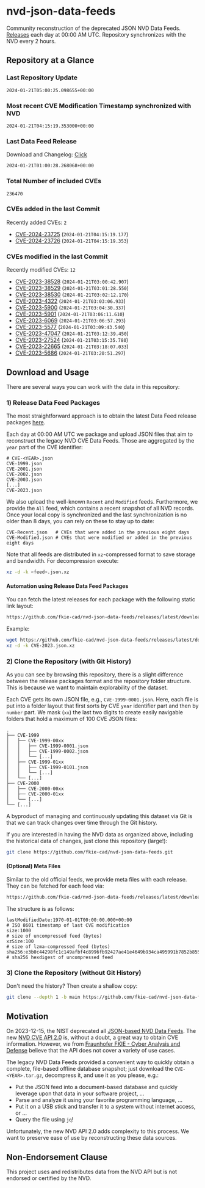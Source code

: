 # nvd-json-data-feeds

Community reconstruction of the deprecated JSON NVD Data Feeds. 
[Releases](https://github.com/fkie-cad/nvd-json-data-feeds/releases/latest) each day at 00:00 AM UTC.
Repository synchronizes with the NVD every 2 hours.

## Repository at a Glance

### Last Repository Update

```plain
2024-01-21T05:00:25.098655+00:00
```

### Most recent CVE Modification Timestamp synchronized with NVD

```plain
2024-01-21T04:15:19.353000+00:00
```

### Last Data Feed Release

Download and Changelog: [Click](https://github.com/fkie-cad/nvd-json-data-feeds/releases/latest)

```plain
2024-01-21T01:00:28.268068+00:00
```

### Total Number of included CVEs

```plain
236470
```

### CVEs added in the last Commit

Recently added CVEs: `2`

* [CVE-2024-23725](CVE-2024/CVE-2024-237xx/CVE-2024-23725.json) (`2024-01-21T04:15:19.177`)
* [CVE-2024-23726](CVE-2024/CVE-2024-237xx/CVE-2024-23726.json) (`2024-01-21T04:15:19.353`)


### CVEs modified in the last Commit

Recently modified CVEs: `12`

* [CVE-2023-38528](CVE-2023/CVE-2023-385xx/CVE-2023-38528.json) (`2024-01-21T03:00:42.907`)
* [CVE-2023-38529](CVE-2023/CVE-2023-385xx/CVE-2023-38529.json) (`2024-01-21T03:01:28.550`)
* [CVE-2023-38530](CVE-2023/CVE-2023-385xx/CVE-2023-38530.json) (`2024-01-21T03:02:12.170`)
* [CVE-2023-4322](CVE-2023/CVE-2023-43xx/CVE-2023-4322.json) (`2024-01-21T03:03:06.933`)
* [CVE-2023-5900](CVE-2023/CVE-2023-59xx/CVE-2023-5900.json) (`2024-01-21T03:04:30.337`)
* [CVE-2023-5901](CVE-2023/CVE-2023-59xx/CVE-2023-5901.json) (`2024-01-21T03:06:11.610`)
* [CVE-2023-6069](CVE-2023/CVE-2023-60xx/CVE-2023-6069.json) (`2024-01-21T03:06:57.293`)
* [CVE-2023-5577](CVE-2023/CVE-2023-55xx/CVE-2023-5577.json) (`2024-01-21T03:09:43.540`)
* [CVE-2023-47047](CVE-2023/CVE-2023-470xx/CVE-2023-47047.json) (`2024-01-21T03:12:39.450`)
* [CVE-2023-27524](CVE-2023/CVE-2023-275xx/CVE-2023-27524.json) (`2024-01-21T03:15:35.780`)
* [CVE-2023-22665](CVE-2023/CVE-2023-226xx/CVE-2023-22665.json) (`2024-01-21T03:18:07.033`)
* [CVE-2023-5686](CVE-2023/CVE-2023-56xx/CVE-2023-5686.json) (`2024-01-21T03:20:51.297`)


## Download and Usage

There are several ways you can work with the data in this repository:

### 1) Release Data Feed Packages

The most straightforward approach is to obtain the latest Data Feed release packages [here](https://github.com/fkie-cad/nvd-json-data-feeds/releases/latest).

Each day at 00:00 AM UTC we package and upload JSON files that aim to reconstruct the legacy NVD CVE Data Feeds.
Those are aggregated by the `year` part of the CVE identifier:

```
# CVE-<YEAR>.json
CVE-1999.json
CVE-2001.json
CVE-2002.json
CVE-2003.json
[...]
CVE-2023.json
```

We also upload the well-known `Recent` and `Modified` feeds.
Furthermore, we provide the `All` feed, which contains a recent snapshot of all NVD records.
Once your local copy is synchronized and the last synchronization is no older than 8 days, you can rely on these to stay up to date:

```plain
CVE-Recent.json   # CVEs that were added in the previous eight days
CVE-Modified.json # CVEs that were modified or added in the previous eight days
```

Note that all feeds are distributed in `xz`-compressed format to save storage and bandwidth.
For decompression execute:

```sh
xz -d -k <feed>.json.xz
```


#### Automation using Release Data Feed Packages

You can fetch the latest releases for each package with the following static link layout:

```sh
https://github.com/fkie-cad/nvd-json-data-feeds/releases/latest/download/CVE-<YEAR>.json.xz
```

Example:

```sh
wget https://github.com/fkie-cad/nvd-json-data-feeds/releases/latest/download/CVE-2023.json.xz
xz -d -k CVE-2023.json.xz
```



### 2) Clone the Repository (with Git History)

As you can see by browsing this repository, there is a slight difference between the release packages format and the repository folder structure.
This is because we want to maintain explorability of the dataset.

Each CVE gets its own JSON file, e.g., `CVE-1999-0001.json`.
Here, each file is put into a folder layout that first sorts by CVE `year` identifier part and then by `number` part.
We mask (`xx`) the last two digits to create easily navigable folders that hold a maximum of 100 CVE JSON files:

```plain
.
├── CVE-1999
│   ├── CVE-1999-00xx
│   │   ├── CVE-1999-0001.json
│   │   ├── CVE-1999-0002.json
│   │   └── [...]
│   ├── CVE-1999-01xx
│   │   ├── CVE-1999-0101.json
│   │   └── [...]
│   └── [...]
├── CVE-2000
│   ├── CVE-2000-00xx
│   ├── CVE-2000-01xx
│   └── [...]
└── [...]
```

A byproduct of managing and continuously updating this dataset via Git is that we can track changes over time through the Git history.

If you are interested in having the NVD data as organized above, including the historical data of changes, just clone this repository (large!):

```sh
git clone https://github.com/fkie-cad/nvd-json-data-feeds.git
```

#### (Optional) Meta Files

Similar to the old official feeds, we provide meta files with each release. They can be fetched for each feed via:

```sh
https://github.com/fkie-cad/nvd-json-data-feeds/releases/latest/download/CVE-<YEAR>.meta
```

The structure is as follows:

```plain
lastModifiedDate:1970-01-01T00:00:00.000+00:00                          # ISO 8601 timestamp of last CVE modification
size:1000                                                               # size of uncompressed feed (bytes)
xzSize:100                                                              # size of lzma-compressed feed (bytes)
sha256:e3b0c44298fc1c149afbf4c8996fb92427ae41e4649b934ca495991b7852b855 # sha256 hexdigest of uncompressed feed
```


### 3) Clone the Repository (without Git History)

Don't need the history? Then create a shallow copy:

```sh
git clone --depth 1 -b main https://github.com/fkie-cad/nvd-json-data-feeds.git
```

## Motivation

On 2023-12-15, the NIST deprecated all [JSON-based NVD Data Feeds](https://nvd.nist.gov/vuln/data-feeds#divRetirementBanner-1).
The new [NVD CVE API 2.0](https://nvd.nist.gov/developers/vulnerabilities) is, without a doubt, a great way to obtain CVE information.
However, we from [Fraunhofer FKIE - Cyber Analysis and Defense](https://www.fkie.fraunhofer.de/en/departments/cad.html) believe that the API does not cover a variety of use cases.

The legacy NVD Data Feeds provided a convenient way to quickly obtain a complete, file-based offline database snapshot; just download the `CVE-<YEAR>.tar.gz`, decompress it, and use it as you please, e.g.:

* Put the JSON feed into a document-based database and quickly leverage upon that data in your software project, ...
* Parse and analyze it using your favorite programming language, ...
* Put it on a USB stick and transfer it to a system without internet access, or ...
* Query the file using `jq`!

Unfortunately, the new NVD API 2.0 adds complexity to this process.
We want to preserve ease of use by reconstructing these data sources.

## Non-Endorsement Clause

This project uses and redistributes data from the NVD API but is not endorsed or certified by the NVD.